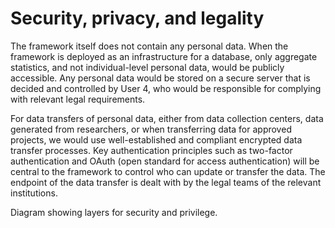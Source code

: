 # Security, privacy, and legality

The framework itself does not contain any personal data. When the
framework is deployed as an infrastructure for a database, only
aggregate statistics, and not individual-level personal data, would be
publicly accessible. Any personal data would be stored on a secure
server that is decided and controlled by User 4, who would be
responsible for complying with relevant legal requirements.

For data transfers of personal data, either from data collection
centers, data generated from researchers, or when transferring data for
approved projects, we would use well-established and compliant encrypted
data transfer processes. Key authentication principles such as
two-factor authentication and OAuth (open standard for access
authentication) will be central to the framework to control who can
update or transfer the data. The endpoint of the data transfer is dealt
with by the legal teams of the relevant institutions.

Diagram showing layers for security and privilege.
